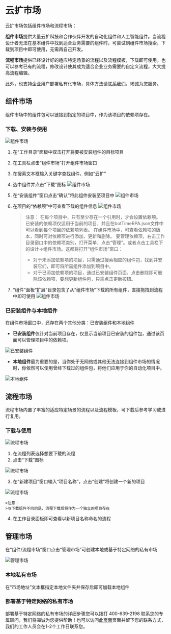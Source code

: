 # 云扩市场
云扩市场包括组件市场和流程市场：

**组件市场**提供大量云扩科技和合作伙伴开发的自动化组件和人工智能组件。当流程设计者无法在基本组件中找到适合业务需要的组件时，可尝试到组件市场搜索，下载到项目中即可使用，无需再自己开发。

**流程市场**提供已经设计好的适应特定场景的流程以及流程模板，下载即可使用。也可以参考已有的流程，修改设计使其成为适合企业业务需要的自定义流程，大大提高流程编辑。

此外，也支持企业用户部署私有化市场，具体方法请[联系我们](https://www.encoo.com/apply)，竭诚为您服务。

## 组件市场 
组件市场中的组件包可以链接到指定的项目中，作为该项目的依赖项存在。

### 下载、安装与使用

![组件市场](https://docimages.blob.core.chinacloudapi.cn/images/Studio/Market/M-0.png)

1. 在“工作目录”面板中双击打开将要被安装组件的目标项目
2. 在工具栏点击“组件市场”打开组件市场窗口
3. 在搜索文本框输入关键字查找组件，例如“云扩”
4. 选中组件并点击“下载”图标
    ![组件市场](https://docimages.blob.core.chinacloudapi.cn/images/Studio/Market/M-1.png)

5. 在“安装组件”窗口点击“确认”将此组件安装至项目中
    ![组件市场](https://docimages.blob.core.chinacloudapi.cn/images/Studio/Market/M-2-0.png)

6. 在项目的“依赖项”中可查看下载的组件信息
    ![组件市场](https://docimages.blob.core.chinacloudapi.cn/images/Studio/Market/M-2.png)

    >注意：
    >在每个项目中，只有至少存在一个引用时，才会设置依赖项。
    >已安装的依赖项仅适用于当前的项目，并且在botTimeRPA.json文件中可以看到每个项目的依赖项列表。
    >在组件市场中，可查看依赖项的版本，同时可对依赖项进行添加、更新和删除。
    >要管理依赖项，右击工作目录窗口中的依赖项类别，打开菜单，点击“管理”。或者点击工具栏下的设计->组件市场。这都将打开“组件市场”窗口：
    > - 对于未添加依赖项的项目，只需通过搜索相应的组件包，找到并安装它们，即可将所需组件添加到项目中。 
    > - 对于已添加依赖项的项目，通过已安装组件页面，点击删除即可删除该依赖项，要想更新组件包，只需点击更新按钮。


7. “组件”面板“扩展”目录包含了从“组件市场”下载的所有组件，直接拖拽到流程中即可使用
    ![组件市场](https://docimages.blob.core.chinacloudapi.cn/images/Studio/Market/M-3.png)


### 已安装组件与本地组件

在组件市场窗口中，还存在两个其他分类：已安装组件和本地组件

* **已安装组件**仅针对当前项目存在，仅显示当前项目已安装的组件包，通过该页面可以管理项目中的依赖项。

![已安装组件](https://docimages.blob.core.chinacloudapi.cn/images/Studio/Market/installedActivities.PNG)

* **本地组件**最为重要的是，当你处于无网络或其他无法连接到组件市场的情况时，你依然可以使用曾经下载过的组件包，将他们应用于你的自动化项目中。

![本地组件](https://docimages.blob.core.chinacloudapi.cn/images/Studio/Market/localActivities.PNG)


## 流程市场

流程市场内置了丰富的适应特定场景的流程以及流程模板，可下载后参考学习或进行复用。

### 下载与使用 

![流程市场](https://docimages.blob.core.chinacloudapi.cn/images/Studio/Market/FM-0.png)

1. 在流程列表选择想要下载的流程
2. 点击“下载”图标

![流程市场](https://docimages.blob.core.chinacloudapi.cn/images/Studio/Market/FM-1.png)

3. 在“新建项目”窗口输入“项目名称”，点击“创建”将创建一个新的项目

![流程市场](https://docimages.blob.core.chinacloudapi.cn/images/Studio/Market/FM-2.png)

    >注意：
    >与下载组件不同的是，流程下载后将作为一个独立的项目存在

4. 在工作目录面板即可查看以新项目名称命名的流程

## 管理市场

在“组件/流程市场”窗口点击“管理市场”可创建本地或基于特定网络的私有市场

![管理市场](https://docimages.blob.core.chinacloudapi.cn/images/Studio/Market/MarketManagement.png)

### 本地私有市场

在“市场地址”文本框指定本地文件夹并保存后即可加载本地组件

### 部署基于特定网络的私有市场

部署基于特定网络的私有市场的详细步骤您可以拨打 400-639-2198 联系您的专属顾问，我们将竭诚为您提供帮助！也可以访问[此页面](https://www.encoo.com/apply)页面并留下您的联系方式，我们的工作人员会在1-2个工作日联系您。

